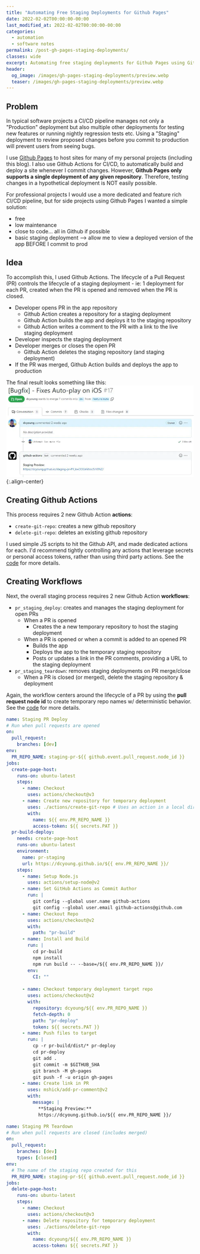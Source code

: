 ```yaml
---
title: "Automating Free Staging Deployments for Github Pages"
date: 2022-02-02T00:00:00-00:00
last_modified_at: 2022-02-02T00:00:00-00:00
categories:
  - automation
  - software notes
permalink: /post-gh-pages-staging-deployments/
classes: wide
excerpt: Automating free staging deployments for Github Pages using Github Actions. 
header:
  og_image: /images/gh-pages-staging-deployments/preview.webp
  teaser: /images/gh-pages-staging-deployments/preview.webp
---
```



## Problem

In typical software projects a CI/CD pipeline manages not only a "Production" deployment but also multiple other deployments for testing new features or running nightly regression tests etc. Using a "Staging" deployment to review proposed changes before you commit to production will prevent users from seeing bugs.

I use [Github Pages](https://pages.github.com/) to host sites for many of my personal projects (including this blog). I also use Github Actions for CI/CD, to automatically build and deploy a site whenever I commit changes. However, **Github Pages only supports a single deployment of any given repository**. Therefore, testing changes in a hypothetical deployment is NOT easily possible.

For professional projects I would use a more dedicated and feature rich CI/CD pipeline, but for side projects using Github Pages I wanted a simple solution:

- free
- low maintenance
- close to code... all in Github if possible
- basic staging deployment --> allow me to view a deployed version of the app BEFORE I commit to prod

## Idea

To accomplish this, I used Github Actions. The lifecycle of a Pull Request (PR) controls the lifecycle of a staging deployment - ie: 1 deployment for each PR, created when the PR is opened and removed when the PR is closed.

- Developer opens PR in the app repository
  - Github Action creates a repository for a staging deployment
  - Github Action builds the app and deploys it to the staging repository
  - Github Action writes a comment to the PR with a link to the live staging deployment
- Developer inspects the staging deployment
- Developer merges or closes the open PR
  - Github Action deletes the staging repository (and staging deployment)
- If the PR was merged, Github Action builds and deploys the app to production

The final result looks something like this:
![pr](/images/gh-pages-staging-deployments/example-pr.webp){:.align-center}

## Creating Github Actions

This process requires 2 new Github Action **actions**:

- `create-git-repo`: creates a new github repository
- `delete-git-repo`: deletes an existing github repository

I used simple JS scripts to hit the Github API, and made dedicated actions for each. I'd recommend tightly controlling any actions that leverage secrets or personal access tokens, rather than using third party actions. See the [code](https://github.com/dcyoung/r3f-audio-visualizer/tree/dev/actions) for more details.

## Creating Workflows

Next, the overall staging process requires 2 new Github Action **workflows**:

- `pr_staging_deploy`: creates and manages the staging deployment for open PRs
  - When a PR is opened
    - Creates the a new temporary repository to host the staging deployment
  - When a PR is opened or when a commit is added to an opened PR 
    - Builds the app
    - Deploys the app to the temporary staging repository
    - Posts or updates a link in the PR comments, providing a URL to the staging deployment
- `pr_staging_teardown`: removes staging deployments on PR merge/close
  - When a PR is closed (or merged), delete the staging repository & deployment

Again, the workflow centers around the lifecycle of a PR by using the **pull request node id** to create temporary repo names w/ deterministic behavior. See the [code](https://github.com/dcyoung/r3f-audio-visualizer/tree/dev/.github/workflows) for more details.

```yml
name: Staging PR Deploy
# Run when pull requests are opened
on:
  pull_request:
    branches: [dev]
env:
  PR_REPO_NAME: staging-pr-${{ github.event.pull_request.node_id }}
jobs:
  create-page-host:
    runs-on: ubuntu-latest
    steps:
      - name: Checkout
        uses: actions/checkout@v3
      - name: Create new repository for temporary deployment
        uses: ./actions/create-git-repo # Uses an action in a local dir
        with:
          name: ${{ env.PR_REPO_NAME }}
          access-token: ${{ secrets.PAT }}
  pr-build-deploy:
    needs: create-page-host
    runs-on: ubuntu-latest
    environment:
      name: pr-staging
      url: https://dcyoung.github.io/${{ env.PR_REPO_NAME }}/
    steps:
      - name: Setup Node.js
        uses: actions/setup-node@v2
      - name: Set GitHub Actions as Commit Author
        run: |
          git config --global user.name github-actions
          git config --global user.email github-actions@github.com
      - name: Checkout Repo
        uses: actions/checkout@v2
        with:
          path: "pr-build"
      - name: Install and Build
        run: |
          cd pr-build
          npm install
          npm run build -- --base=/${{ env.PR_REPO_NAME }}/
        env:
          CI: ""

      - name: Checkout temporary deployment target repo
        uses: actions/checkout@v2
        with:
          repository: dcyoung/${{ env.PR_REPO_NAME }}
          fetch-depth: 0
          path: "pr-deploy"
          token: ${{ secrets.PAT }}
      - name: Push files to target
        run: |
          cp -r pr-build/dist/* pr-deploy
          cd pr-deploy
          git add .
          git commit -m $GITHUB_SHA
          git branch -M gh-pages
          git push -f -u origin gh-pages
      - name: Create link in PR
        uses: mshick/add-pr-comment@v2
        with:
          message: |
            **Staging Preview:**
            https://dcyoung.github.io/${{ env.PR_REPO_NAME }}/
```

```yml
name: Staging PR Teardown
# Run when pull requests are closed (includes merged)
on:
  pull_request:
    branches: [dev]
    types: [closed]
env:
  # The name of the staging repo created for this
  PR_REPO_NAME: staging-pr-${{ github.event.pull_request.node_id }}
jobs:
  delete-page-host:
    runs-on: ubuntu-latest
    steps:
      - name: Checkout
        uses: actions/checkout@v3
      - name: Delete repository for temporary deployment
        uses: ./actions/delete-git-repo
        with:
          name: dcyoung/${{ env.PR_REPO_NAME }}
          access-token: ${{ secrets.PAT }}
```
